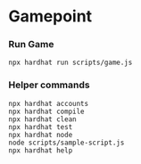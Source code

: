 # Gamepoint

### Run Game
```
npx hardhat run scripts/game.js
```

### Helper commands

```shell
npx hardhat accounts
npx hardhat compile
npx hardhat clean
npx hardhat test
npx hardhat node
node scripts/sample-script.js
npx hardhat help
```
